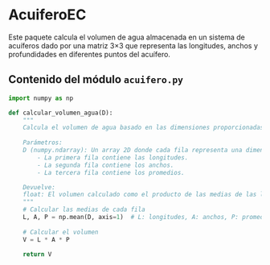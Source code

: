 # AcuiferoEC

Este paquete calcula el volumen de agua almacenada en un sistema de acuíferos dado por una matriz 3×3 que representa las longitudes, anchos y profundidades en diferentes puntos del acuífero.

## Contenido del módulo `acuifero.py`

```python
import numpy as np

def calcular_volumen_agua(D):
    """
    Calcula el volumen de agua basado en las dimensiones proporcionadas.
    
    Parámetros:
    D (numpy.ndarray): Un array 2D donde cada fila representa una dimensión:
        - La primera fila contiene las longitudes.
        - La segunda fila contiene los anchos.
        - La tercera fila contiene los promedios.

    Devuelve:
    float: El volumen calculado como el producto de las medias de las longitudes, los anchos y los promedios.
    """
    # Calcular las medias de cada fila
    L, A, P = np.mean(D, axis=1)  # L: longitudes, A: anchos, P: promedios
    
    # Calcular el volumen
    V = L * A * P
    
    return V

